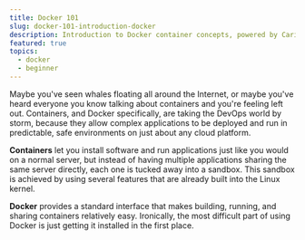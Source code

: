 ```yaml
---
title: Docker 101
slug: docker-101-introduction-docker
description: Introduction to Docker container concepts, powered by Carina
featured: true
topics:
  - docker
  - beginner
---
```


Maybe you've seen whales floating all around the Internet, or maybe you've heard everyone you know talking about containers and you're feeling left out.  Containers, and Docker specifically, are taking the DevOps world by storm, because they allow complex applications to be deployed and run in predictable, safe environments on just about any cloud platform.

**Containers** let you install software and run applications just like you would on a normal server, but instead of having multiple applications sharing the same server directly, each one is tucked away into a sandbox. This sandbox is achieved by using several features that are already built into the Linux kernel.

**Docker** provides a standard interface that makes building, running, and sharing containers relatively easy. Ironically, the most difficult part of using Docker is just getting it installed in the first place.
